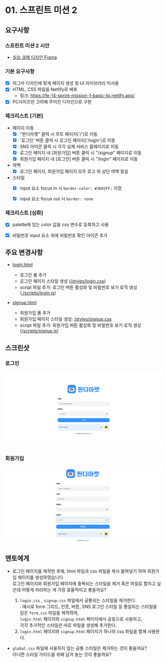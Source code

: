 # 01. 스프린트 미션 2

## 요구사항

### 스프린트 미션 2 시안

- [실습 과제 디자인 Figma](https://www.figma.com/design/IVkRlYWHY74QlgmxqA99Ym/%EC%8A%A4%ED%94%84%EB%A6%B0%ED%8A%B8-%EB%AF%B8%EC%85%98?node-id=18-2760&t=A7sb11LEwIRA2krc-1)

### 기본 요구사항

- [x] 피그마 디자인에 맞게 페이지 생성 및 UI 라이브러리 미사용
- [x] HTML, CSS 파일을 Netlify로 배포
  - 링크: https://fe-14-sprint-mission-1-basic-lsj.netlify.app/
- [x] PC사이즈만 고려해 주어진 디자인으로 구현

### 체크리스트 [기본]

- 페이지 이동
  - [x] "판다마켓" 클릭 시 루트 페이지('/')로 이동
  - [x] '로그인' 버튼 클릭 시 로그인 페이지('/login')로 이동
  - [x] SNS 아이콘 클릭 시 각각 실제 서비스 홈페이지로 이동
  - [x] 로그인 페이지 내 [회원가입] 버튼 클릭 시 "/signup" 페이지로 이동
  - [x] 회원가입 페이지 내 [로그인] 버튼 클릭 시 "/login" 페이지로 이동

- 여백
  - [x] 로그인 페이지, 회원가입 페이지 모두 로고 위 상단 여백 동일

- 스타일
  - [x] input 요소 focus in 시 `border-color: #3692FF;` 지정
  - [x] input 요소 focus out 시 `border: none`


### 체크리스트 [심화]

- [x] palette에 있는 color 값을 css 변수로 등록하고 사용
- [x] 비밀번호 input 요소 위에 비밀번호 확인 아이콘 추가


## 주요 변경사항

- [login.html](./login.html)
  - 로그인 폼 추가
  - 로그인 페이지 스타일 생성 ([/styles/login.css](./styles/login.css))
  - script 파일 추가: 로그인 버튼 활성화 및 비밀번호 보기 로직 생성 ([./scripts/login.js](/scripts/login.js))

- [signup.html](./signup.html)
  - 회원가입 폼 추가
  - 회원가입 페이지 스타일 생성: [/styles/signup.css](./styles/signup.css)
  - script 파일 추가: 회원가입 버튼 활성화 및 비밀번호 보기 로직 생성 ([/scripts/signup.js](./scripts/signup.js))

## 스크린샷

### 로그인
![desktop-page-image-login](./assets/screenshot/login-page-desktop.png)

### 회원가입
![desktop-page-image-signup](./assets/screenshot/signup-page-desktop.png)

## 멘토에게

- 로그인 페이지를 제작한 후에, html 파일과 css 파일을 복사 붙여넣기 하여 회원가입 페이지를 생성하였습니다. <br />로그인 페이지와 회원가입 페이지에 중복되는 스타일을 제거 혹은 파일로 합치고 싶은데 어떻게 처리하는 게 가장 효율적이고 좋을까요?

  1) `login.css` , `signup.css` 파일에서 공통되는 스타일을 제거한다.<br/>
  : 예시로 form 그리드, 인풋, 버튼, SNS 로그인 스타일 등 통일되는 스타일을 담은 `form.css` 파일을 제작하여,<br/>
  `login.html` 페이지와 `signup.html` 페이지에서 공동으로 사용하고, <br/>
  각각 추가적인 스타일은 따로 파일을 생성해 추가한다.
  2) `login.html` 페이지와 `signup.html` 페이지가 하나의 css 파일을 함께 사용한다.

- `global.css` 파일에 사용하지 않는 공통 스타일은 제거하는 것이 좋을까요? <br/>아니면 스타일 가이드를 위해 남겨 놓는 것이 좋을까요?